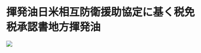 # 揮発油日米相互防衛援助協定に基く税免税承認書地方揮発油

![](https://www.nta.go.jp/tmp/cd68e823-8bfd-4430-b4b2-4a0d879e359d/images/c604d3da47dcc2faa85150c102fa3e7b865c4a3a7344f7db87f4622ad4fb9a10.jpg)